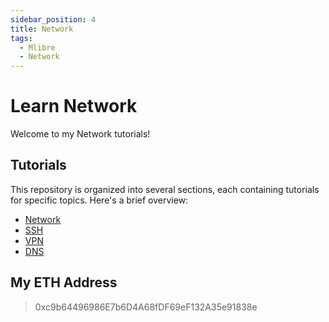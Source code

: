 ```yaml
---
sidebar_position: 4
title: Network
tags:
  - Mlibre
  - Network
---
```


# Learn Network

Welcome to my Network tutorials!

## Tutorials

This repository is organized into several sections, each containing tutorials for specific topics. Here's a brief overview:

* [Network](./network%20tips.md)
* [SSH](./ssh.md)
* [VPN](./vpn.md)
* [DNS](./dns.md)

## My ETH Address

> 0xc9b64496986E7b6D4A68fDF69eF132A35e91838e
